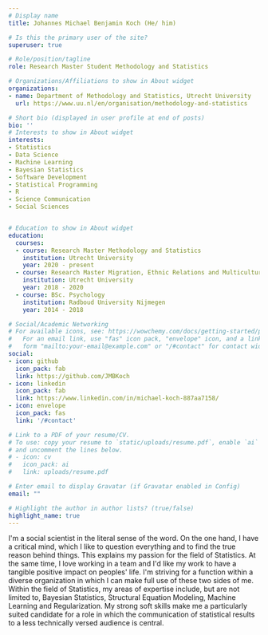 ```yaml
---
# Display name
title: Johannes Michael Benjamin Koch (He/ him)

# Is this the primary user of the site?
superuser: true

# Role/position/tagline
role: Research Master Student Methodology and Statistics

# Organizations/Affiliations to show in About widget
organizations:
- name: Department of Methodology and Statistics, Utrecht University
  url: https://www.uu.nl/en/organisation/methodology-and-statistics

# Short bio (displayed in user profile at end of posts)
bio: ''
# Interests to show in About widget
interests:
- Statistics
- Data Science
- Machine Learning
- Bayesian Statistics
- Software Development 
- Statistical Programming
- R 
- Science Communication 
- Social Sciences


# Education to show in About widget
education:
  courses:
  - course: Research Master Methodology and Statistics
    institution: Utrecht University
    year: 2020 - present
  - course: Research Master Migration, Ethnic Relations and Multiculturalism
    institution: Utrecht University
    year: 2018 - 2020
  - course: BSc. Psychology
    institution: Radboud University Nijmegen
    year: 2014 - 2018

# Social/Academic Networking
# For available icons, see: https://wowchemy.com/docs/getting-started/page-builder/#icons
#   For an email link, use "fas" icon pack, "envelope" icon, and a link in the
#   form "mailto:your-email@example.com" or "/#contact" for contact widget.
social:
- icon: github
  icon_pack: fab
  link: https://github.com/JMBKoch
- icon: linkedin
  icon_pack: fab
  link: https://www.linkedin.com/in/michael-koch-887aa7158/
- icon: envelope
  icon_pack: fas
  link: '/#contact'

# Link to a PDF of your resume/CV.
# To use: copy your resume to `static/uploads/resume.pdf`, enable `ai` icons in `params.toml`, 
# and uncomment the lines below.
# - icon: cv
#   icon_pack: ai
#   link: uploads/resume.pdf

# Enter email to display Gravatar (if Gravatar enabled in Config)
email: ""

# Highlight the author in author lists? (true/false)
highlight_name: true
---
```


I'm a social scientist in the literal sense of the word. On the one hand, I have a critical mind, which I like to question everything and to find the true reason behind things. This explains my passion for the field of Statistics. At the same time, I love working in a team and I'd like my work to have a tangible positive impact on peoples' life. I'm striving for a function within a diverse organization in which I can make full use of these two sides of me. Within the field of Statistics, my areas of expertise include, but are not limited to, Bayesian Statistics, Structural Equation Modeling, Machine Learning and Regularization. My strong soft skills make me a particularly suited candidate for a role in which the communication of statistical results to a less technically versed audience is central. 

